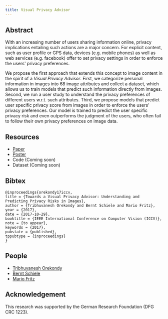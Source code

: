 ```yaml
---
title: Visual Privacy Advisor
---
```


## Abstract
With an increasing number of users sharing information online, privacy implications entailing such actions are a major concern.
For explicit content, such as user profile or GPS data, devices (e.g. mobile phones) as well as web services (e.g. facebook) offer to set privacy settings in order to enforce the users' privacy preferences.

We propose the first approach that extends this concept to image content in the spirit of a _Visual Privacy Advisor_.  First, we categorize personal information in images into 68 image attributes and collect a dataset, which allows us to train models that predict such information directly from images. Second, we run a user study to understand the privacy preferences of different users w.r.t. such attributes. Third, we propose models that predict user specific privacy score from images in order to enforce the users' privacy preferences. Our model is trained to predict the user specific privacy risk and even outperforms the judgment of the users, who often fail to follow their own privacy preferences on image data.

## Resources
  - [Paper](https://arxiv.org/abs/1703.10660)
  - [Poster](http://resources.mpi-inf.mpg.de/d2/orekondy/vpa_poster.pdf)
  - Code (Coming soon)
  - Dataset (Coming soon)
  
## Bibtex
```
@inproceedings{orekondy17iccv,
title = {Towards a Visual Privacy Advisor: Understanding and Predicting Privacy Risks in Images},
author = {Tribhuvanesh Orekondy and Bernt Schiele and Mario Fritz},
year = {2017},
date = {2017-10-29},
booktitle = {IEEE International Conference on Computer Vision (ICCV)},
note = {to appear},
keywords = {2017},
pubstate = {published},
tppubtype = {inproceedings}
}
```

## People
  - [Tribhuvanesh Orekondy](https://www.mpi-inf.mpg.de/departments/computer-vision-and-multimodal-computing/people/tribhuvanesh-orekondy/)
  - [Bernt Schiele](https://www.mpi-inf.mpg.de/departments/computer-vision-and-multimodal-computing/people/bernt-schiele/)
  - [Mario Fritz](https://www.mpi-inf.mpg.de/departments/computer-vision-and-multimodal-computing/people/mario-fritz/)

## Acknowledgement
This research was supported by the German Research Foundation (DFG CRC 1223).
